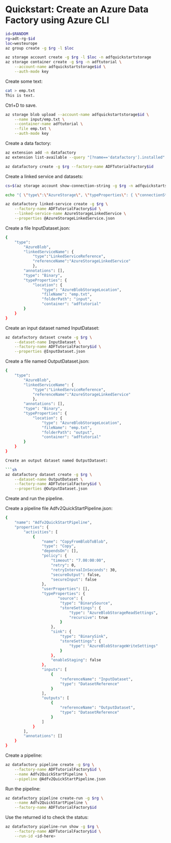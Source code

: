 # Quickstart: Create an Azure Data Factory using Azure CLI

```sh
id=$RANDOM
rg=adt-rg-$id
loc=westeurope
az group create -g $rg -l $loc

az storage account create -g $rg -l $loc -n adfquickstartstorage
az storage container create -g $rg -n adftutorial \
    --account-name adfquickstartstorage$id \
    --auth-mode key
```

Create some text:

```sh
cat > emp.txt
This is text.
```

Ctrl+D to save.

```sh
az storage blob upload --account-name adfquickstartstorage$id \
    --name input/emp.txt \
    --container-name adftutorial \
    --file emp.txt \
    --auth-mode key
```

Create a data factory:

```sh
az extension add -n datafactory
az extension list-available --query "[?name=='datafactory'].installed" -o tsv

az datafactory create -g $rg --factory-name ADFTutorialFactory$id
```

Create a linked service and datasets:

```sh
cs=$(az storage account show-connection-string -g $rg -n adfquickstartstorage$id --key primary --query "connectionString" -o tsv)

echo "{ \"type\":\"AzureStorage\", \"typeProperties\": { \"connectionString\": { \"type\": \"SecureString\", \"value\": \"$cs\" } } }" >> AzureStorageLinkedService.json

az datafactory linked-service create -g $rg \
    --factory-name ADFTutorialFactory$id \
    --linked-service-name AzureStorageLinkedService \
    --properties @AzureStorageLinkedService.json
```

Create a file InputDataset.json:

```sh
{
    "type": 
        "AzureBlob",
        "linkedServiceName": {
            "type":"LinkedServiceReference",
            "referenceName":"AzureStorageLinkedService"
            },
        "annotations": [],
        "type": "Binary",
        "typeProperties": {
            "location": {
                "type": "AzureBlobStorageLocation",
                "fileName": "emp.txt",
                "folderPath": "input",
                "container": "adftutorial"
        }
    }
}
```

Create an input dataset named InputDataset:

```sh
az datafactory dataset create -g $rg \
    --dataset-name InputDataset \
    --factory-name ADFTutorialFactory$id \
    --properties @InputDataset.json
```

Create a file named OutputDataset.json:

```sh
{
    "type": 
        "AzureBlob",
        "linkedServiceName": {
            "type":"LinkedServiceReference",
            "referenceName":"AzureStorageLinkedService"
            },
        "annotations": [],
        "type": "Binary",
        "typeProperties": {
            "location": {
                "type": "AzureBlobStorageLocation",
                "fileName": "emp.txt",
                "folderPath": "output",
                "container": "adftutorial"
        }
    }
}

Create an output dataset named OutputDataset:

```sh
az datafactory dataset create -g $rg \
    --dataset-name OutputDataset \
    --factory-name ADFTutorialFactory$id \
    --properties @OutputDataset.json
```

Create and run the pipeline. 

Create a pipeline file Adfv2QuickStartPipeline.json:

```sh
{
    "name": "Adfv2QuickStartPipeline",
    "properties": {
        "activities": [
            {
                "name": "CopyFromBlobToBlob",
                "type": "Copy",
                "dependsOn": [],
                "policy": {
                    "timeout": "7.00:00:00",
                    "retry": 0,
                    "retryIntervalInSeconds": 30,
                    "secureOutput": false,
                    "secureInput": false
                },
                "userProperties": [],
                "typeProperties": {
                       "source": {
                        "type": "BinarySource",
                        "storeSettings": {
                            "type": "AzureBlobStorageReadSettings",
                            "recursive": true
                        }
                    },
                    "sink": {
                        "type": "BinarySink",
                        "storeSettings": {
                            "type": "AzureBlobStorageWriteSettings"
                        }
                    },
                    "enableStaging": false
                },
                "inputs": [
                    {
                        "referenceName": "InputDataset",
                        "type": "DatasetReference"
                    }
                ],
                "outputs": [
                    {
                        "referenceName": "OutputDataset",
                        "type": "DatasetReference"
                    }
                ]
            }
        ],
        "annotations": []
    }
}
```

Create a pipeline:

```sh
az datafactory pipeline create -g $rg \
    --factory-name ADFTutorialFactory$id \
    --name Adfv2QuickStartPipeline \
    --pipeline @Adfv2QuickStartPipeline.json
```

Run the pipeline:

```sh
az datafactory pipeline create-run -g $rg \
    --name Adfv2QuickStartPipeline \
    --factory-name ADFTutorialFactory$id
```

Use the returned id to check the status:

```sh
az datafactory pipeline-run show -g $rg \
    --factory-name ADFTutorialFactory$id \
    --run-id <id-here>
```



